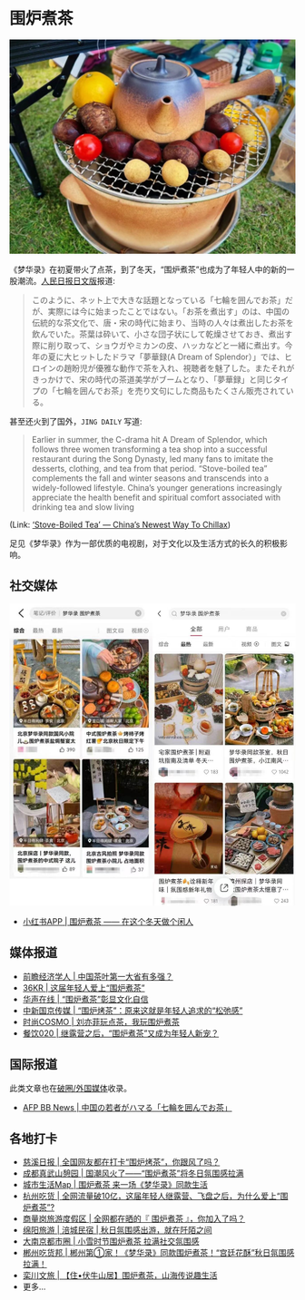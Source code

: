 # 围炉煮茶

![](/image/xianxi/cha/theme.jpg)

《梦华录》在初夏带火了点茶，到了冬天，“围炉煮茶”也成为了年轻人中的新的一股潮流。[人民日报日文版](https://mp.weixin.qq.com/s/P-M6V-v8SkH_6e5_RR3mGA)报道:


> このように、ネット上で大きな話題となっている「七輪を囲んでお茶」だが、実際には今に始まったことではない。「お茶を煮出す」のは、中国の伝統的な茶文化で、唐・宋の時代に始まり、当時の人々は煮出したお茶を飲んでいた。茶葉は砕いて、小さな団子状にして乾燥させておき、煮出す際に削り取って、ショウガやミカンの皮、ハッカなどと一緒に煮出す。今年の夏に大ヒットしたドラマ「夢華録(A Dream of Splendor）」では、ヒロインの趙盼児が優雅な動作で茶を入れ、視聴者を魅了した。またそれがきっかけで、宋の時代の茶道美学がブームとなり、「夢華録」と同じタイプの「七輪を囲んでお茶」を売り文句にした商品もたくさん販売されている。


甚至还火到了国外，`JING DAILY` 写道:

> Earlier in summer, the C-drama hit A Dream of Splendor, which follows three women transforming a tea shop into a successful restaurant during the Song Dynasty, led many fans to imitate the desserts, clothing, and tea from that period. “Stove-boiled tea” complements the fall and winter seasons and transcends into a widely-followed lifestyle. China’s younger generations increasingly appreciate the health benefit and spiritual comfort associated with drinking tea and slow living

(Link: [‘Stove-Boiled Tea’ — China’s Newest Way To Chillax](https://jingdaily.com/china-stove-boiled-tea-fall-winter-2022/))

足见《梦华录》作为一部优质的电视剧，对于文化以及生活方式的长久的积极影响。

## 社交媒体

![](/image/xianxi/cha/comm.jpg)

* [小红书APP | 围炉煮茶 —— 在这个冬天做个闲人](https://mp.weixin.qq.com/s/Gv80Aq0XuJd5_lV84Ijq3A)



## 媒体报道
* [前瞻经济学人 | 中国茶叶第一大省有多强？](https://mp.weixin.qq.com/s/9JD5Qo0j7Afae7BJmpjLcg)
* [36KR | 这届年轻人爱上“围炉煮茶”](https://36kr.com/p/2006405689484168)
* [华声在线 | “围炉煮茶”彰显文化自信](http://opinion.voc.com.cn/article/202211/202211070811218623.html)
* [中新国京传媒 | “围炉烤茶”：原来这就是年轻人追求的“松弛感”](https://mp.weixin.qq.com/s/JrOak1wK03HbM3z_0Ob6LA)
* [时尚COSMO | 刘亦菲玩点茶，我玩围炉煮茶](https://mp.weixin.qq.com/s/1cfUgjNWsIpz_DJlrKf3Aw)
* [餐饮020 | 继露营之后，“围炉煮茶”又成为年轻人新宠？](https://mp.weixin.qq.com/s/xQSBiPGYYTqprd0HNZga9g)

## 国际报道

此类文章也在[破圈/外国媒体](/discuss/international)收录。

* [AFP BB News | 中国の若者がハマる「七輪を囲んでお茶」](https://www.afpbb.com/articles/-/3444123)


## 各地打卡


* [慈溪日报 | 全国网友都在打卡“围炉烤茶”，你跟风了吗？](https://mp.weixin.qq.com/s/rnj4g385oZlXKgEPfP4hYA)
* [成都真武山憩园 | 国潮风火了——“围炉煮茶”将冬日氛围感拉满](https://mp.weixin.qq.com/s/f-aJWy4vURTt7SJY-Zit0Q)
* [城市生活Map | 围炉煮茶 来一场《梦华录》同款生活](https://mp.weixin.qq.com/s/fbab7-aqNiPuyq93ZY3Uiw)
* [杭州吃货 | 全网流量破10亿，这届年轻人继露营、飞盘之后，为什么爱上“围炉煮茶”?](https://mp.weixin.qq.com/s/zs_dFgmusB6Hhda1njbCvQ)
* [商量岗旅游度假区 | 全网都在晒的『 围炉煮茶 』，你加入了吗？](https://mp.weixin.qq.com/s/akn4KrN3aifyWCgvIMSX0g)
* [绵阳旅游 | 涪城民宿 | 秋日氛围感出游，就在阡陌之间](https://mp.weixin.qq.com/s/fU40CUEYs_nXG9oXecykGQ)
* [大南京都市圈 | 小雪时节围炉煮茶 拉满社交氛围感](https://mp.weixin.qq.com/s/4bXFAVeAHiZs6gclDWSpqg)
* [郴州吃货邦 | 郴州第①家！《梦华录》同款围炉煮茶！“宫廷花酥”秋日氛围感拉满！](https://mp.weixin.qq.com/s/G2jmE0JwySA2RACK9_V0pw)
* [栾川文旅 | 【住•伏牛山居】围炉煮茶，山海传说趣生活](https://mp.weixin.qq.com/s/Z2HjGxfJ1vhXXy4Qokin4w)
* 更多...
